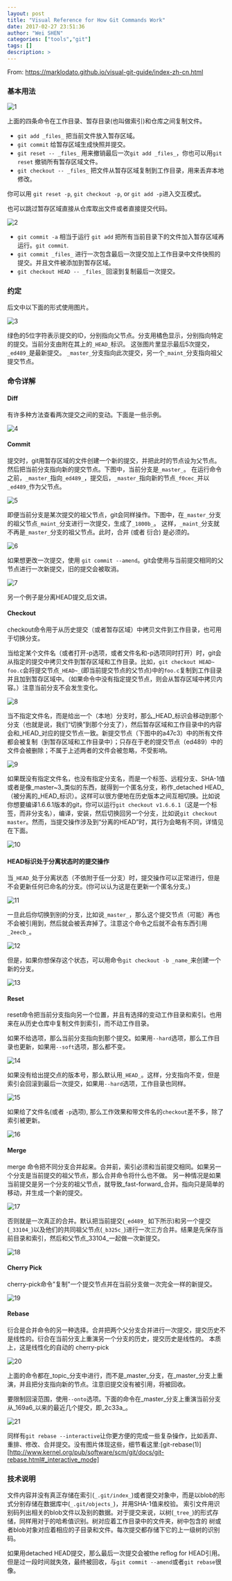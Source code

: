 ```yaml
---
layout: post
title: "Visual Reference for How Git Commands Work"
date: 2017-02-27 23:51:36
author: "Wei SHEN"
categories: ["tools","git"]
tags: []
description: >
---
```


From: <https://marklodato.github.io/visual-git-guide/index-zh-cn.html>

### 基本用法

![1](/images/githubGuideTwo/1.png)

上面的四条命令在工作目录、暂存目录(也叫做索引)和仓库之间复制文件。

  * `git add _files_` 把当前文件放入暂存区域。
  * `git commit` 给暂存区域生成快照并提交。
  * `git reset -- _files_` 用来撤销最后一次`git add _files_`，你也可以用`git reset` 撤销所有暂存区域文件。
  * `git checkout -- _files_` 把文件从暂存区域复制到工作目录，用来丢弃本地修改。

你可以用 `git reset -p`, `git checkout -p`, or `git add -p`进入交互模式。

也可以跳过暂存区域直接从仓库取出文件或者直接提交代码。

![2](/images/githubGuideTwo/2.png)

  * `git commit -a` 相当于运行 `git add` 把所有当前目录下的文件加入暂存区域再运行。`git commit`.
  * `git commit _files_` 进行一次包含最后一次提交加上工作目录中文件快照的提交。并且文件被添加到暂存区域。
  * `git checkout HEAD -- _files_` 回滚到复制最后一次提交。

### 约定

后文中以下面的形式使用图片。

![3](/images/githubGuideTwo/3.png)

绿色的5位字符表示提交的ID，分别指向父节点。分支用橘色显示，分别指向特定的提交。当前分支由附在其上的`_HEAD_`标识。 这张图片里显示最后5次提交，`_ed489_`是最新提交。 `_master_`分支指向此次提交，另一个`_maint_`分支指向祖父提交节点。

### 命令详解

#### Diff

有许多种方法查看两次提交之间的变动。下面是一些示例。

![4](/images/githubGuideTwo/4.png)

#### Commit

提交时，git用暂存区域的文件创建一个新的提交，并把此时的节点设为父节点。然后把当前分支指向新的提交节点。下图中，当前分支是`_master_`。 在运行命令之前，`_master_`指向`_ed489_`，提交后，`_master_`指向新的节点`_f0cec_`并以`_ed489_`作为父节点。

![5](/images/githubGuideTwo/5.png)

即便当前分支是某次提交的祖父节点，git会同样操作。下图中，在`_master_`分支的祖父节点`_maint_`分支进行一次提交，生成了`_1800b_`。 这样，`_maint_`分支就不再是`_master_`分支的祖父节点。此时，合并 (或者 衍合) 是必须的。

![6](/images/githubGuideTwo/6.png)

如果想更改一次提交，使用 `git commit --amend`。git会使用与当前提交相同的父节点进行一次新提交，旧的提交会被取消。

![7](/images/githubGuideTwo/7.png)

另一个例子是分离HEAD提交,后文讲。

#### Checkout

checkout命令用于从历史提交（或者暂存区域）中拷贝文件到工作目录，也可用于切换分支。

当给定某个文件名（或者打开-p选项，或者文件名和-p选项同时打开）时，git会从指定的提交中拷贝文件到暂存区域和工作目录。比如，`git checkout HEAD~ foo.c`会将提交节点`_HEAD~_`(即当前提交节点的父节点)中的`foo.c`复制到工作目录并且加到暂存区域中。（如果命令中没有指定提交节点，则会从暂存区域中拷贝内容。）注意当前分支不会发生变化。

![8](/images/githubGuideTwo/8.png)

当不指定文件名，而是给出一个（本地）分支时，那么_HEAD_标识会移动到那个分支（也就是说，我们“切换”到那个分支了），然后暂存区域和工作目录中的内容会和_HEAD_对应的提交节点一致。新提交节点（下图中的a47c3）中的所有文件都会被复制（到暂存区域和工作目录中）；只存在于老的提交节点（ed489）中的文件会被删除；不属于上述两者的文件会被忽略，不受影响。

![9](/images/githubGuideTwo/9.png)

如果既没有指定文件名，也没有指定分支名，而是一个标签、远程分支、SHA-1值或者是像_master~3_类似的东西，就得到一个匿名分支，称作_detached HEAD_（被分离的_HEAD_标识）。这样可以很方便地在历史版本之间互相切换。比如说你想要编译1.6.6.1版本的git，你可以运行`git checkout v1.6.6.1`（这是一个标签，而非分支名），编译，安装，然后切换回另一个分支，比如说`git checkout master`。然而，当提交操作涉及到“分离的HEAD”时，其行为会略有不同，详情见在下面。

![10](/images/githubGuideTwo/10.png)

#### HEAD标识处于分离状态时的提交操作

当`_HEAD_`处于分离状态（不依附于任一分支）时，提交操作可以正常进行，但是不会更新任何已命名的分支。(你可以认为这是在更新一个匿名分支。)

![11](/images/githubGuideTwo/11.png)

一旦此后你切换到别的分支，比如说`_master_`，那么这个提交节点（可能）再也不会被引用到，然后就会被丢弃掉了。注意这个命令之后就不会有东西引用`_2eecb_`。

![12](/images/githubGuideTwo/12.png)

但是，如果你想保存这个状态，可以用命令`git checkout -b _name_`来创建一个新的分支。

![13](/images/githubGuideTwo/13.png)

#### Reset

reset命令把当前分支指向另一个位置，并且有选择的变动工作目录和索引。也用来在从历史仓库中复制文件到索引，而不动工作目录。

如果不给选项，那么当前分支指向到那个提交。如果用`--hard`选项，那么工作目录也更新，如果用`--soft`选项，那么都不变。

![14](/images/githubGuideTwo/14.png)

如果没有给出提交点的版本号，那么默认用`_HEAD_`。这样，分支指向不变，但是索引会回滚到最后一次提交，如果用`--hard`选项，工作目录也同样。

![15](/images/githubGuideTwo/15.png)

如果给了文件名(或者 `-p`选项), 那么工作效果和带文件名的`checkout`差不多，除了索引被更新。

![16](/images/githubGuideTwo/16.png)

#### Merge

merge 命令把不同分支合并起来。合并前，索引必须和当前提交相同。如果另一个分支是当前提交的祖父节点，那么合并命令将什么也不做。 另一种情况是如果当前提交是另一个分支的祖父节点，就导致_fast-forward_合并。指向只是简单的移动，并生成一个新的提交。

![17](/images/githubGuideTwo/17.png)

否则就是一次真正的合并。默认把当前提交(`_ed489_` 如下所示)和另一个提交(`_33104_`)以及他们的共同祖父节点(`_b325c_`)进行一次三方合并。结果是先保存当前目录和索引，然后和父节点_33104_一起做一次新提交。


![18](/images/githubGuideTwo/18.png)

#### Cherry Pick

cherry-pick命令"复制"一个提交节点并在当前分支做一次完全一样的新提交。

![19](/images/githubGuideTwo/19.png)

#### Rebase

衍合是合并命令的另一种选择。合并把两个父分支合并进行一次提交，提交历史不是线性的。衍合在当前分支上重演另一个分支的历史，提交历史是线性的。 本质上，这是线性化的自动的 cherry-pick

![20](/images/githubGuideTwo/20.png)

上面的命令都在_topic_分支中进行，而不是_master_分支，在_master_分支上重演，并且把分支指向新的节点。注意旧提交没有被引用，将被回收。

要限制回滚范围，使用`--onto`选项。下面的命令在_master_分支上重演当前分支从_169a6_以来的最近几个提交，即_2c33a_。

![21](/images/githubGuideTwo/21.png)

同样有`git rebase --interactive`让你更方便的完成一些复杂操作，比如丢弃、重排、修改、合并提交。没有图片体现这些，细节看这里:[git-rebase(1)][http://www.kernel.org/pub/software/scm/git/docs/git-rebase.html#_interactive_mode]

### 技术说明

文件内容并没有真正存储在索引(`_.git/index_`)或者提交对象中，而是以blob的形式分别存储在数据库中(`_.git/objects_`)，并用SHA-1值来校验。 索引文件用识别码列出相关的blob文件以及别的数据。对于提交来说，以树(`_tree_`)的形式存储，同样用对于的哈希值识别。树对应着工作目录中的文件夹，树中包含的 树或者blob对象对应着相应的子目录和文件。每次提交都存储下它的上一级树的识别码。

如果用detached HEAD提交，那么最后一次提交会被the reflog for HEAD引用。但是过一段时间就失效，最终被回收，与`git commit --amend`或者`git rebase`很像。
